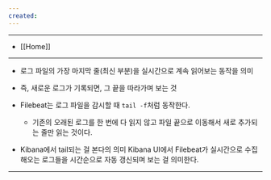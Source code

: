 ```yaml
---
created:
---
```


---
- [[Home]]
---

- 로그 파일의 가장 마지막 줄(최신 부분)을 실시간으로 계속 읽어보는 동작을 의미
- 즉, 새로운 로그가 기록되면, 그 끝을 따라가며 보는 것
	  
- Filebeat는 로그 파일을 감시할 때 `tail -f`처럼 동작한다.
	- 기존의 오래된 로그를 한 번에 다 읽지 않고 파일 끝으로 이동해서 새로 추가되는 줄만 읽는 것이다.
	  
- Kibana에서 tail되는 걸 본다의 의미
	Kibana UI에서 Filebeat가 실시간으로 수집해오는 로그들을 시간순으로 자동 갱신되며 보는 걸 의미한다.

---